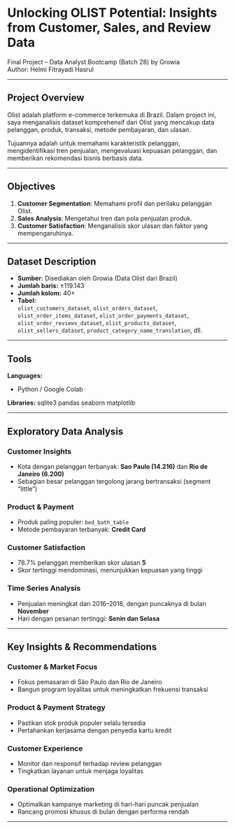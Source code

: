# Unlocking OLIST Potential: Insights from Customer, Sales, and Review Data

Final Project – Data Analyst Bootcamp (Batch 28) by Growia  
Author: Helmi Fitrayadi Hasrul

---

## Project Overview

Olist adalah platform e-commerce terkemuka di Brazil. Dalam project ini, saya menganalisis dataset komprehensif dari Olist yang mencakup data pelanggan, produk, transaksi, metode pembayaran, dan ulasan.

Tujuannya adalah untuk memahami karakteristik pelanggan, mengidentifikasi tren penjualan, mengevaluasi kepuasan pelanggan, dan memberikan rekomendasi bisnis berbasis data.

---

## Objectives

1. **Customer Segmentation**: Memahami profil dan perilaku pelanggan Olist.
2. **Sales Analysis**: Mengetahui tren dan pola penjualan produk.
3. **Customer Satisfaction**: Menganalisis skor ulasan dan faktor yang mempengaruhinya.

---

## Dataset Description

- **Sumber:** Disediakan oleh Growia (Data Olist dari Brazil)
- **Jumlah baris:** ±119.143
- **Jumlah kolom:** 40+
- **Tabel:**  
  `olist_customers_dataset`, `olist_orders_dataset`, `olist_order_items_dataset`, `olist_order_payments_dataset`, `olist_order_reviews_dataset`, `olist_products_dataset`, `olist_sellers_dataset`, `product_category_name_translation`, dll.

---

## Tools

**Languages:**
- Python / Google Colab

**Libraries:**
sqlite3
pandas
seaborn
matplotlib

---

## Exploratory Data Analysis

### Customer Insights
- Kota dengan pelanggan terbanyak: **Sao Paulo (14.216)** dan **Rio de Janeiro (6.200)**
- Sebagian besar pelanggan tergolong jarang bertransaksi (segment “little”)

### Product & Payment
- Produk paling populer: `bed_bath_table`
- Metode pembayaran terbanyak: **Credit Card**

### Customer Satisfaction
- 78.7% pelanggan memberikan skor ulasan **5**
- Skor tertinggi mendominasi, menunjukkan kepuasan yang tinggi

### Time Series Analysis
- Penjualan meningkat dari 2016–2018, dengan puncaknya di bulan **November**
- Hari dengan pesanan tertinggi: **Senin dan Selasa**

---

## Key Insights & Recommendations

### Customer & Market Focus
- Fokus pemasaran di São Paulo dan Rio de Janeiro
- Bangun program loyalitas untuk meningkatkan frekuensi transaksi

### Product & Payment Strategy
- Pastikan stok produk populer selalu tersedia
- Pertahankan kerjasama dengan penyedia kartu kredit

### Customer Experience
- Monitor dan responsif terhadap review pelanggan
- Tingkatkan layanan untuk menjaga loyalitas

### Operational Optimization
- Optimalkan kampanye marketing di hari-hari puncak penjualan
- Rancang promosi khusus di bulan dengan performa rendah

---
